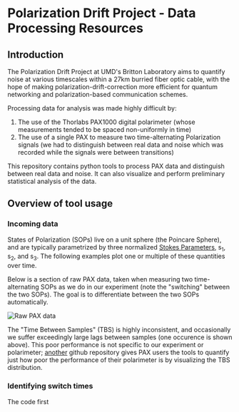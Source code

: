 # Polarization Drift Project - Data Processing Resources

## Introduction
The Polarization Drift Project at UMD's Britton Laboratory aims to quantify noise at various timescales within a 27km burried fiber optic cable, with the hope of making polarization-drift-correction more efficient for quantum networking and polarization-based communication schemes.

Processing data for analysis was made highly difficult by:
1) The use of the Thorlabs PAX1000 digital polarimeter (whose measurements tended to be spaced non-uniformly in time)
2) The use of a single PAX to measure two time-alternating Polarization signals (we had to distinguish between real data and noise which was recorded while the signals were between transitions)

This repository contains python tools to process PAX data and distinguish between real data and noise. It can also visualize and perform preliminary statistical analysis of the data.

## Overview of tool usage
### Incoming data
States of Polarization (SOPs) live on a unit sphere (the Poincare Sphere), and are typically parametrized by three normalized [Stokes Parameters](https://en.wikipedia.org/wiki/Stokes_parameters), s<sub>1</sub>, s<sub>2</sub>, and s<sub>3</sub>. The following examples plot one or multiple of these quantities over time.

Below is a section of raw PAX data, taken when measuring two time-alternating SOPs as we do in our experiment (note the "switching" between the two SOPs). The goal is to differentiate between the two SOPs automatically.

![Raw PAX data](screenshots/image1)

The "Time Between Samples" (TBS) is highly inconsistent, and occasionally we suffer exceedingly large lags between samples (one occurence is shown above). This poor performance is not specific to our experiment or polarimeter; [another](https://github.com/evanshaped/PAX-rate-visualization) github repository gives PAX users the tools to quantify just how poor the performance of their polarimeter is by visualizing the TBS distribution.

### Identifying switch times
The code first 

